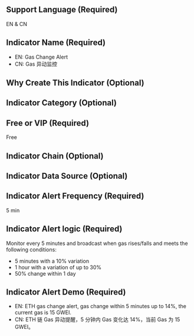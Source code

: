 <!--
 * @Author: suski shuciqi@gmail.com
 * @Date: 2022-12-11 05:41:13
 * @LastEditors: suski shuciqi@gmail.com
 * @LastEditTime: 2022-12-11 05:51:00
 * @FilePath: /indicators_factory/crawlers/indicators/spiders/gas_change_alert/definition.md
 * @Description: 这是默认设置,请设置`customMade`, 打开koroFileHeader查看配置 进行设置: https://github.com/OBKoro1/koro1FileHeader/wiki/%E9%85%8D%E7%BD%AE
-->
## Support Language (Required)

EN & CN

## Indicator Name (Required)

- EN: Gas Change Alert
- CN: Gas 异动监控


## Why Create This Indicator (Optional)


## Indicator Category (Optional)


## Free or VIP (Required)

Free

## Indicator Chain (Optional)


## Indicator Data Source (Optional)


## Indicator Alert Frequency (Required)

5 min

## Indicator Alert logic (Required)

Monitor every 5 minutes and broadcast when gas rises/falls and meets the following conditions:
- 5 minutes with a 10% variation
- 1 hour with a variation of up to 30%
- 50% change within 1 day

## Indicator Alert Demo (Required)

- EN: ETH gas change alert, gas change within 5 minutes up to 14%, the current gas is 15 GWEI.
- CN: ETH 链 Gas 异动提醒，5 分钟内 Gas 变化达 14%，当前 Gas 为 15 GWEI。